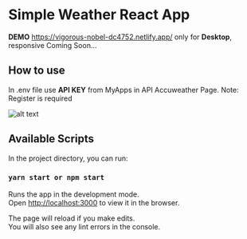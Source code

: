 # Simple Weather React App
**DEMO** https://vigorous-nobel-dc4752.netlify.app/ only for **Desktop**, responsive Coming Soon...
## How to use
In .env file use **API KEY** from MyApps in API Accuweather Page. Note: Register is required

![alt text](https://cdn3.iconfinder.com/data/icons/luchesa-vol-9/128/Weather-512.png)
 
## Available Scripts

In the project directory, you can run:

### `yarn start or npm start`

Runs the app in the development mode.\
Open [http://localhost:3000](http://localhost:3000) to view it in the browser.

The page will reload if you make edits.\
You will also see any lint errors in the console.
